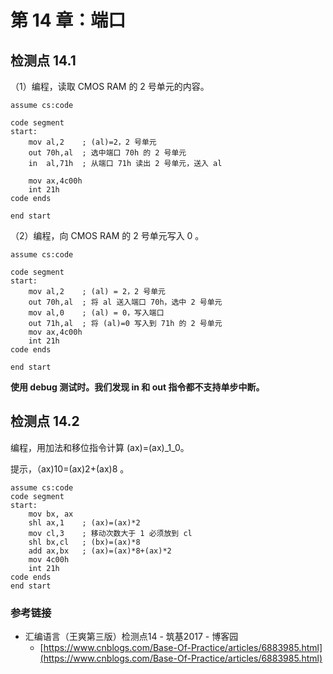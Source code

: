 # 第 14 章：端口

## 检测点 14.1

（1）编程，读取 CMOS RAM 的 2 号单元的内容。 

```text
assume cs:code

code segment
start:
    mov al,2    ; (al)=2，2 号单元
    out 70h,al  ; 选中端口 70h 的 2 号单元
    in  al,71h  ; 从端口 71h 读出 2 号单元，送入 al

    mov ax,4c00h
    int 21h
code ends

end start
```

（2）编程，向 CMOS RAM 的 2 号单元写入 0 。

```text
assume cs:code

code segment
start:
    mov al,2    ; (al) = 2，2 号单元
    out 70h,al  ; 将 al 送入端口 70h，选中 2 号单元
    mov al,0    ; (al) = 0，写入端口
    out 71h,al  ; 将 (al)=0 写入到 71h 的 2 号单元
    mov ax,4c00h
    int 21h
code ends

end start
```

**使用 debug 测试时。我们发现 in 和 out 指令都不支持单步中断。**

## 检测点 14.2

编程，用加法和移位指令计算 \(ax\)=\(ax\)_1_0。

提示，（ax\)10=\(ax\)2+\(ax\)8 。

```text
assume cs:code
code segment
start:
    mov bx, ax
    shl ax,1    ; (ax)=(ax)*2
    mov cl,3    ; 移动次数大于 1 必须放到 cl
    shl bx,cl   ; (bx)=(ax)*8
    add ax,bx   ; (ax)=(ax)*8+(ax)*2
    mov 4c00h
    int 21h
code ends
end start
```

### 参考链接

* 汇编语言（王爽第三版）检测点14 - 筑基2017 - 博客园 
  * [https://www.cnblogs.com/Base-Of-Practice/articles/6883985.html](https://www.cnblogs.com/Base-Of-Practice/articles/6883985.html)

